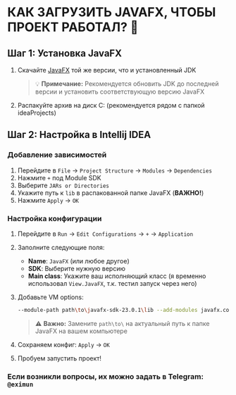# КАК ЗАГРУЗИТЬ JAVAFX, ЧТОБЫ ПРОЕКТ РАБОТАЛ? 🚀

## Шаг 1: Установка JavaFX

1. Скачайте [JavaFX](https://gluonhq.com/products/javafx/) той же версии, что и установленный JDK
   > 💡 **Примечание:** Рекомендуется обновить JDK до последней версии и установить соответствующую версию JavaFX

2. Распакуйте архив на диск C: (рекомендуется рядом с папкой ideaProjects)

## Шаг 2: Настройка в Intellij IDEA

### Добавление зависимостей
1. Перейдите в `File` → `Project Structure` → `Modules` → `Dependencies`
2. Нажмите `+` под Module SDK
3. Выберите `JARs or Directories`
4. Укажите путь к `lib` в распакованной папке JavaFX (**ВАЖНО!**)
5. Нажмите `Apply` → `OK`

### Настройка конфигурации
1. Перейдите в `Run` → `Edit Configurations` → `+` → `Application`
2. Заполните следующие поля:
   - **Name**: `JavaFX` (или любое другое)
   - **SDK**: Выберите нужную версию
   - **Main class**: Укажите ваш исполняющий класс (я временно использовал `View.JavaFX`, т.к. тестил запуск через него)

3. Добавьте VM options:
   ```bash
   --module-path path\to\javafx-sdk-23.0.1\lib --add-modules javafx.controls,javafx.fxml
   ```
   > ⚠️ **Важно:** Замените `path\to\` на актуальный путь к папке JavaFX на вашем компьютере
4. Сохраняем конфиг: `Apply` -> `OK`
5. Пробуем запустить проект!

### Если возникли вопросы, их можно задать в Telegram: `@eximun`
